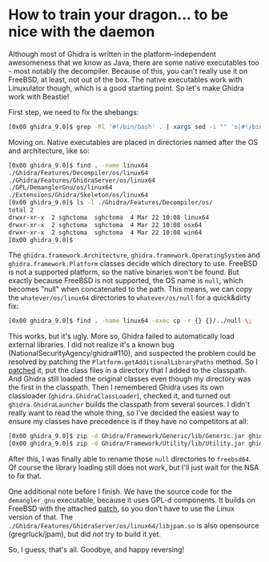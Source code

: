 # How to train your dragon... to be nice with the daemon

Although most of Ghidra is written in the platform-independent awesomeness that we know as Java, there are some native executables too - most notably the decompiler. Because of this, you can't really use it on FreeBSD, at least, not out of the box. The native executables work with Linuxulator though, which is a good starting point. So let's make Ghidra work with Beastie!

First step, we need to fix the shebangs:

```sh
[0x00 ghidra_9.0]$ grep -Rl '#!/bin/bash' . | xargs sed -i "" 's|#!/bin/bash|#!/usr/bin/env bash|g'
```

Moving on. Native executables are placed in directories named after the OS and architecture, like so:

```sh
[0x00 ghidra_9.0]$ find . -name linux64
./Ghidra/Features/Decompiler/os/linux64
./Ghidra/Features/GhidraServer/os/linux64
./GPL/DemanglerGnu/os/linux64
./Extensions/Ghidra/Skeleton/os/linux64
[0x00 ghidra_9.0]$ ls -l ./Ghidra/Features/Decompiler/os/
total 2
drwxr-xr-x  2 sghctoma  sghctoma  4 Mar 22 10:08 linux64
drwxr-xr-x  2 sghctoma  sghctoma  4 Mar 22 10:08 osx64
drwxr-xr-x  2 sghctoma  sghctoma  4 Mar 22 10:08 win64
[0x00 ghidra_9.0]$
```

The `ghidra.framework.Architecture`, `ghidra.framework.OperatingSystem` and `ghidra.framework.Platform` classes decide which directory to use. FreeBSD is not a supported platform, so the native binaries won't be found. But exactly because FreeBSD is not supported, the OS name is `null`, which becomes "null" when concatenated to the path. This means, we can copy the `whatever/os/linux64` directories to `whatever/os/null` for a quick&dirty fix:

```sh
[0x00 ghidra_9.0]$ find . -name linux64 -exec cp -r {} {}/../null \;
```

This works, but it's ugly. More so, Ghidra failed to automatically load external libraries. I did not realize it's a known bug (NationalSecurityAgency/ghidra#110), and suspected the problem could be resolved by patching the `Platform.getAdditionalLibraryPaths` method. So I [patched](patches/platform) it, put the class files in a directory that I added to the classpath. And Ghidra still loaded the original classes even though my directory was the first in the classpath. Then I remembered Ghidra uses its own classloader (`ghidra.GhidraClassLoader`), checked it, and turned out `ghidra.GhidraLauncher` builds the classpath from several sources. I didn't really want to read the whole thing, so I've decided the easiest way to ensure my classes have precedence is if they have no competitors at all:

```sh
[0x00 ghidra_9.0]$ zip -d Ghidra/Framework/Generic/lib/Generic.jar ghidra/framework/Platform.class
[0x00 ghidra_9.0]$ zip -d Ghidra/Framework/Utility/lib/Utility.jar ghidra/framework/OperatingSystem.class
```

After this, I was finally able to rename those `null` directories to `freebsd64`. Of course the library loading still does not work, but I'll just wait for the NSA to fix that.

One additional note before I finish. We have the source code for the `demangler_gnu` executable, because it uses GPL-d components. It builds on FreeBSD with the attached [patch](patches/demangler), so you don't have to use the Linux version of that. The `./Ghidra/Features/GhidraServer/os/linux64/libjpam.so` is also opensource (gregrluck/jpam), but did not try to build it yet.

So, I guess, that's all. Goodbye, and happy reversing!
